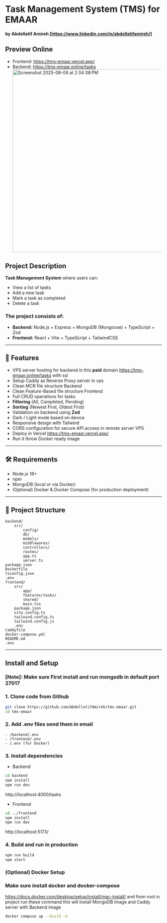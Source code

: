 # Task Management System (TMS) for EMAAR
#### by Abdellatif Amireh [https://www.linkedin.com/in/abdellatifamireh/]

## Preview Online
- Frontend: https://tms-emaar.vercel.app/
- Backend: https://tms-emaar.online/tasks
  <img width="1492" height="589" alt="Screenshot 2025-08-09 at 2 04 08 PM" src="https://github.com/user-attachments/assets/40e27dfc-4587-47f8-b8f8-620f31475786" />


## Project Description

**Task Management System** where users can:
- View a list of tasks
- Add a new task
- Mark a task as completed
- Delete a task

### The project consists of:

- **Backend:** Node.js + Express + MongoDB (Mongoose) + TypeScript + Zod
- **Frontend:** React + Vite + TypeScript + TailwindCSS

---

## 🚀 Features

- VPS server hosting for backend in this **paid** domain https://tms-emaar.online/tasks with ssl
- Setup Caddy as Reverse Proxy server in vps
- Clean MCR file structure Backend
- Clean Feature-Based file structure Frontend
- Full CRUD operations for tasks
- **Filtering** (All, Completed, Pending)
- **Sorting** (Newest First, Oldest First)
- Validation on backend using **Zod**
- Dark / Light mode based on device
- Responsive design with Tailwind
- CORS configuration for secure API access in remote server VPS
- Deploy in Vercel https://tms-emaar.vercel.app/
- Run it throw Docker ready image

---

## 🛠 Requirements

- Node.js 18+
- npm
- MongoDB (local or via Docker)
- (Optional) Docker & Docker Compose (for production deployment)

---

## 📂 Project Structure

```
backend/
    src/
        config/
        db/
        models/
        middlewares/
        controllers/
        routes/
        app.ts
        server.ts
package.json
Dockerfile
tsconfig.json
.env
frontend/
    src/
        app/
        features/tasks/
        shared/
        main.tsx
    package.json
    vite.config.ts
    tailwind.config.ts
    tailwind.config.js
    .env
Caddyfile
docker-compose.yml
README.md
.env
```
---

## Install and Setup

### [Note]: Make sure First install and run mongodb in default port 27017

### 1. Clone code from Github

```bash
git clone https://github.com/AbdellatifAmireh/tms-emaar.git
cd tms-emaar
```

### 2. Add .env files send them in email

    - /backend/.env
    - /frontend/.env
    - /.env (for Docker)

### 3. Install dependencies

- Backend

```bash
cd backend
npm install
npm run dev
```

http://localhost:4000/tasks

> 
> 
- Frontend

```bash
cd ../frontend
npm install
npm run dev
```

http://localhost:5173/

### 4. Build and run in production

```bash
npm run build
npm start
```

### (Optional) Docker Setup

### Make sure install docker and docker-compose

https://docs.docker.com/desktop/setup/install/mac-install/
and from root in project run these command
this will install MongoDB image and Caddy server with Backend image

```bash
docker compose up --build -d
```
